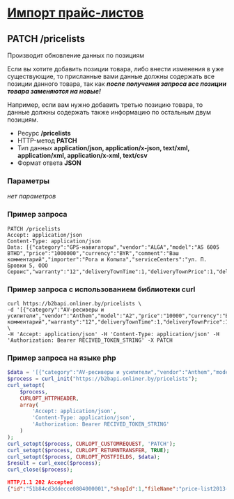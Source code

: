 # [Импорт прайс-листов](info.md)

## PATCH /pricelists

Производит обновление данных по позициям

 Если вы хотите добавить позиции товара, либо внести изменения в уже существующие,
 то присланные вами данные должны содержать все позиции данного товара,
 так как ___после получения запроса все позиции товара заменяются на новые!___

 Например, если вам нужно добавить третью позицию товара, то данные должны содержать также информацию по остальным двум позициям.


- Ресурс **/pricelists**
- HTTP-метод **PATCH**
- Тип данных **application/json, application/x-json, text/xml, application/xml, application/x-xml, text/csv**
- Формат ответа **JSON**

### Параметры

*нет параметров*

### Пример запроса

```
PATCH /pricelists
Accept: application/json
Content-Type: application/json
Data: [{"category":"GPS-навигаторы","vendor":"ALGA","model":"AS 6005 BTHD","price":"1000000","currency":"BYR","comment":"Ваш комментарий","importer":"Рога и Копыта","serviceCenters":"ул. П. Бровки 5, ООО Сервис","warranty":"12","deliveryTownTime":1,"deliveryTownPrice":1,"deliveryCountryTime":1,"deliveryCountryPrice":1,"productLifeTime":1,"isCashless":"Да","isCredit":"Нет"}]
```
### Пример запроса с использованием библиотеки curl
```
curl https://b2bapi.onliner.by/pricelists \
-d '[{"category":"AV-ресиверы и усилители","vendor":"Anthem","model":"A2","price":"10000","currency":"BYR","comment":"Ваш комментарий","warranty":"12","deliveryTownTime":1,"deliveryTownPrice":1,"deliveryCountryTime":1,"deliveryCountryPrice":1,"productLifeTime":1,"isCashless":"Да","isCredit":"Нет"}]' \
-H 'Accept: application/json' -H 'Content-Type: application/json' -H 'Authorization: Bearer RECIVED_TOKEN_STRING' -X PATCH
```
### Пример запроса на языке php
```php
$data = '[{"category":"AV-ресиверы и усилители","vendor":"Anthem","model":"A2","price":"10000","currency":"BYR","comment":"Ваш комментарий","warranty":"12","deliveryTownTime":1,"deliveryTownPrice":1,"deliveryCountryTime":1,"deliveryCountryPrice":1,"productLifeTime":1,"isCashless":"Да","isCredit":"Нет"}]';
$process = curl_init("https://b2bapi.onliner.by/pricelists");
curl_setopt(
	$process, 
	CURLOPT_HTTPHEADER, 
	array(
		'Accept: application/json', 
		'Content-Type: application/json', 
		'Authorization: Bearer RECIVED_TOKEN_STRING'
	)
);
curl_setopt($process, CURLOPT_CUSTOMREQUEST, 'PATCH');
curl_setopt($process, CURLOPT_RETURNTRANSFER, TRUE);
curl_setopt($process, CURLOPT_POSTFIELDS, $data);
$result = curl_exec($process);
curl_close($process);
```

```json
HTTP/1.1 202 Accepted
{"id":"51b84cd3ddecce0804000001","shopId":1,"fileName":"price-list2013-06-12.json","size":1036,"date":"2013-06-12 13:26:27","status":"STATUS_WAITING","contentType":"json","statusMessage":null}
```

